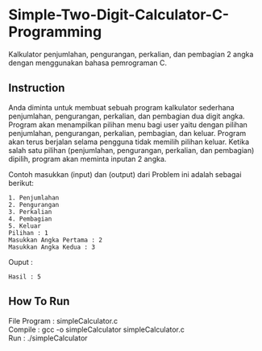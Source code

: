 # Simple-Two-Digit-Calculator-C-Programming
Kalkulator penjumlahan, pengurangan, perkalian, dan pembagian 2 angka dengan menggunakan bahasa pemrograman C.

## Instruction
Anda diminta untuk membuat sebuah program kalkulator sederhana penjumlahan, pengurangan, perkalian, dan pembagian dua digit angka. Program akan menampilkan pilihan menu bagi user yaitu dengan pilihan penjumlahan, pengurangan, perkalian, pembagian, dan keluar. Program akan terus berjalan selama pengguna tidak memilih pilihan keluar. Ketika salah satu pilihan (penjumlahan, pengurangan, perkalian, dan pembagian) dipilih, program akan meminta inputan 2 angka.

Contoh masukkan (input) dan (output) dari Problem ini adalah sebagai berikut:

```
1. Penjumlahan
2. Pengurangan
3. Perkalian
4. Pembagian
5. Keluar
Pilihan : 1
Masukkan Angka Pertama : 2
Masukkan Angka Kedua : 3
```

Ouput :
```
Hasil : 5
```
## How To Run
File Program : simpleCalculator.c <br />
Compile : gcc -o simpleCalculator simpleCalculator.c <br />
Run : ./simpleCalculator
